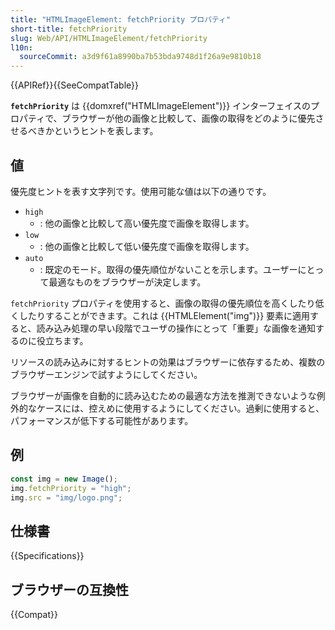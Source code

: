 ```yaml
---
title: "HTMLImageElement: fetchPriority プロパティ"
short-title: fetchPriority
slug: Web/API/HTMLImageElement/fetchPriority
l10n:
  sourceCommit: a3d9f61a8990ba7b53bda9748d1f26a9e9810b18
---
```


{{APIRef}}{{SeeCompatTable}}

**`fetchPriority`** は {{domxref("HTMLImageElement")}} インターフェイスのプロパティで、ブラウザーが他の画像と比較して、画像の取得をどのように優先させるべきかというヒントを表します。

## 値

優先度ヒントを表す文字列です。使用可能な値は以下の通りです。

- `high`
  - : 他の画像と比較して高い優先度で画像を取得します。
- `low`
  - : 他の画像と比較して低い優先度で画像を取得します。
- `auto`
  - : 既定のモード。取得の優先順位がないことを示します。ユーザーにとって最適なものをブラウザーが決定します。

`fetchPriority` プロパティを使用すると、画像の取得の優先順位を高くしたり低くしたりすることができます。これは {{HTMLElement("img")}} 要素に適用すると、読み込み処理の早い段階でユーザの操作にとって「重要」な画像を通知するのに役立ちます。

リソースの読み込みに対するヒントの効果はブラウザーに依存するため、複数のブラウザーエンジンで試すようにしてください。

ブラウザーが画像を自動的に読み込むための最適な方法を推測できないような例外的なケースには、控えめに使用するようにしてください。過剰に使用すると、パフォーマンスが低下する可能性があります。

## 例

```js
const img = new Image();
img.fetchPriority = "high";
img.src = "img/logo.png";
```

## 仕様書

{{Specifications}}

## ブラウザーの互換性

{{Compat}}

